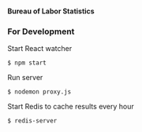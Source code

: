 #### Bureau of Labor Statistics

### For Development

Start React watcher
   
   `$ npm start`  
   
Run server
   
   `$ nodemon proxy.js`

Start Redis to cache results every hour
   
   `$ redis-server`
